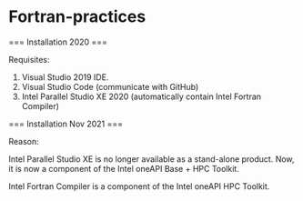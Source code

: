 # Fortran-practices

=== Installation 2020 ===

Requisites:

1. Visual Studio 2019 IDE.
2. Visual Studio Code (communicate with GitHub)
3. Intel Parallel Studio XE 2020 (automatically contain Intel Fortran Compiler)


=== Installation Nov 2021 ===

Reason:

Intel Parallel Studio XE is no longer available as a stand-alone product. 
Now, it is now a component of the Intel oneAPI Base + HPC Toolkit.

Intel Fortran Compiler is a component of the Intel oneAPI HPC Toolkit.

